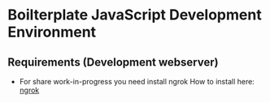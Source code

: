 # Boilterplate JavaScript Development Environment

## Requirements (Development webserver)
- For share work-in-progress you need install ngrok
How to install here: [ngrok](https://ngrok.com/)
